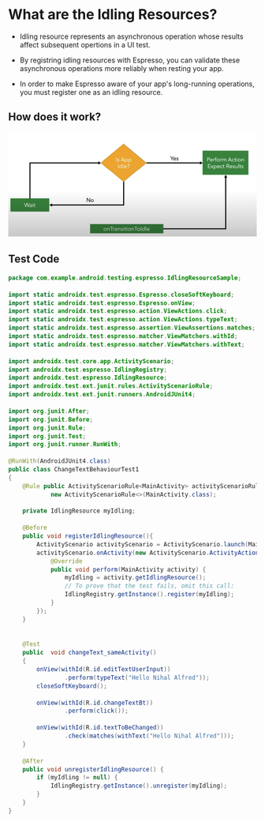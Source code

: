 # What are the Idling Resources?

- Idling resource represents an asynchronous operation whose results affect subsequent opertions in a UI test.

- By registring idling resources with Espresso, you can validate these asynchronous operations more reliably when resting your app.

- In order to make Espresso aware of your app's long-running operations, you must register one as an idling resource.

## How does it work?

![How does it work?](image.png)

## Test Code

```java
package com.example.android.testing.espresso.IdlingResourceSample;

import static androidx.test.espresso.Espresso.closeSoftKeyboard;
import static androidx.test.espresso.Espresso.onView;
import static androidx.test.espresso.action.ViewActions.click;
import static androidx.test.espresso.action.ViewActions.typeText;
import static androidx.test.espresso.assertion.ViewAssertions.matches;
import static androidx.test.espresso.matcher.ViewMatchers.withId;
import static androidx.test.espresso.matcher.ViewMatchers.withText;

import androidx.test.core.app.ActivityScenario;
import androidx.test.espresso.IdlingRegistry;
import androidx.test.espresso.IdlingResource;
import androidx.test.ext.junit.rules.ActivityScenarioRule;
import androidx.test.ext.junit.runners.AndroidJUnit4;

import org.junit.After;
import org.junit.Before;
import org.junit.Rule;
import org.junit.Test;
import org.junit.runner.RunWith;

@RunWith(AndroidJUnit4.class)
public class ChangeTextBehaviourTest1
{
    @Rule public ActivityScenarioRule<MainActivity> activityScenarioRule =
            new ActivityScenarioRule<>(MainActivity.class);

    private IdlingResource myIdling;

    @Before
    public void registerIdlingResource(){
        ActivityScenario activityScenario = ActivityScenario.launch(MainActivity.class);
        activityScenario.onActivity(new ActivityScenario.ActivityAction<MainActivity>() {
            @Override
            public void perform(MainActivity activity) {
                myIdling = activity.getIdlingResource();
                // To prove that the test fails, omit this call:
                IdlingRegistry.getInstance().register(myIdling);
            }
        });
    }


    @Test
    public  void changeText_sameActivity()
    {
        onView(withId(R.id.editTextUserInput))
                .perform(typeText("Hello Nihal Alfred"));
        closeSoftKeyboard();

        onView(withId(R.id.changeTextBt))
                .perform(click());

        onView(withId(R.id.textToBeChanged))
                .check(matches(withText("Hello Nihal Alfred")));
    }

    @After
    public void unregisterIdlingResource() {
        if (myIdling != null) {
            IdlingRegistry.getInstance().unregister(myIdling);
        }
    }
}

```